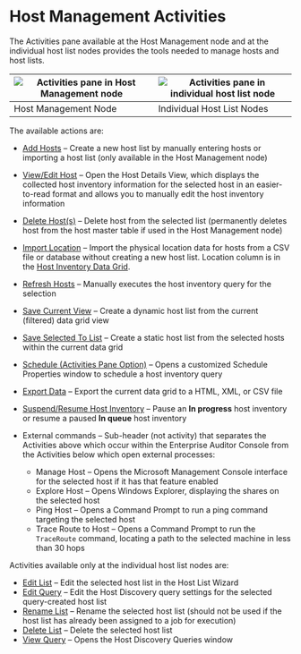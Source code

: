 # Host Management Activities

The Activities pane available at the Host Management node and at the individual host list nodes
provides the tools needed to manage hosts and host lists.

| ![Activities pane in Host Management node](/img/product_docs/accessanalyzer/11.6/accessanalyzer/admin/hostmanagement/actions/activitieshostmanagement.webp) | ![Activities pane in individual host list node](/img/product_docs/accessanalyzer/11.6/accessanalyzer/admin/hostmanagement/actions/activitiesindividualhost.webp) |
| ------------------------------------------------------------------------------------------------------------------------------------------------------------------ | ----------------------------------------------------------------------------------------------------------------------------------------------------------------------- |
| Host Management Node                                                                                                                                               | Individual Host List Nodes                                                                                                                                              |

The available actions are:

- [Add Hosts](/docs/accessanalyzer/11.6/admin/hostmanagement/actions/add.md)
  – Create a new host list by manually entering hosts or importing a host list (only available in
  the Host Management node)
- [View/Edit Host](/docs/accessanalyzer/11.6/admin/hostmanagement/actions/viewhost.md)
  – Open the Host Details View, which displays the collected host inventory information for the
  selected host in an easier-to-read format and allows you to manually edit the host inventory
  information
- [Delete Host(s)](/docs/accessanalyzer/11.6/admin/hostmanagement/actions/deletehost.md)
  – Delete host from the selected list (permanently deletes host from the host master table if used
  in the Host Management node)
- [Import Location](/docs/accessanalyzer/11.6/admin/hostmanagement/actions/importlocation.md)
  – Import the physical location data for hosts from a CSV file or database without creating a new
  host list. Location column is in the
  [Host Inventory Data Grid](/docs/accessanalyzer/11.6/admin/hostmanagement/datagrid.md).
- [Refresh Hosts](/docs/accessanalyzer/11.6/admin/hostmanagement/actions/refresh.md)
  – Manually executes the host inventory query for the selection
- [Save Current View](/docs/accessanalyzer/11.6/admin/hostmanagement/actions/saveview.md)
  – Create a dynamic host list from the current (filtered) data grid view
- [Save Selected To List](/docs/accessanalyzer/11.6/admin/hostmanagement/actions/savetolist.md)
  – Create a static host list from the selected hosts within the current data grid
- [Schedule (Activities Pane Option)](/docs/accessanalyzer/11.6/admin/hostmanagement/actions/schedule.md)
  – Opens a customized Schedule Properties window to schedule a host inventory query
- [Export Data](/docs/accessanalyzer/11.6/admin/hostmanagement/actions/export.md)
  – Export the current data grid to a HTML, XML, or CSV file
- [Suspend/Resume Host Inventory](/docs/accessanalyzer/11.6/admin/hostmanagement/actions/suspend.md)
  – Pause an **In progress** host inventory or resume a paused **In queue** host inventory
- External commands – Sub-header (not activity) that separates the Activities above which occur
  within the Enterprise Auditor Console from the Activities below which open external processes:

    - Manage Host – Opens the Microsoft Management Console interface for the selected host if it has
      that feature enabled
    - Explore Host – Opens Windows Explorer, displaying the shares on the selected host
    - Ping Host – Opens a Command Prompt to run a ping command targeting the selected host
    - Trace Route to Host – Opens a Command Prompt to run the `TraceRoute` command, locating a path
      to the selected machine in less than 30 hops

Activities available only at the individual host list nodes are:

- [Edit List](/docs/accessanalyzer/11.6/admin/hostmanagement/actions/editlist.md)
  – Edit the selected host list in the Host List Wizard
- [Edit Query](/docs/accessanalyzer/11.6/admin/hostmanagement/actions/editquery.md)
  – Edit the Host Discovery query settings for the selected query-created host list
- [Rename List](/docs/accessanalyzer/11.6/admin/hostmanagement/actions/rename.md)
  – Rename the selected host list (should not be used if the host list has already been assigned to
  a job for execution)
- [Delete List](/docs/accessanalyzer/11.6/admin/hostmanagement/actions/deletelist.md)
  – Delete the selected host list
- [View Query](/docs/accessanalyzer/11.6/admin/hostmanagement/actions/viewquery.md)
  – Opens the Host Discovery Queries window
